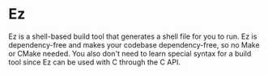 # Ez
Ez is a shell-based build tool that generates a shell file for you to run. Ez is dependency-free and makes your codebase dependency-free, so no Make or CMake needed. You also don't need to learn special syntax for a build tool since Ez can be used with C through the C API.

